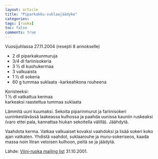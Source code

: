 ```yaml
---
layout: article
title: "Piparkakku-suklaajäädyke"
categories:
tags: [ruoka]
toc: false
comments: true
---
```


Vuosijuhlassa 27.11.2004 (resepti 8 annokselle)

- 2 dl piparkakunmuruja
- 3/4 dl fariinisokeria
- 3 ½ dl kuohukermaa
- 3 valkuaista
- 1 ½ dl sokeria
- 60 g tummaa suklaata -karkeahkona rouheena

Koristeeksi:\
1 ½ dl vatkattua kermaa\
karkeaksi raastettua tummaa suklaata

Lämmitä uuni kuumaksi. Sekoita piparinmurut ja fariinisokeri
uuninkestävässä laakeassa kulhossa ja paahda uunissa kauniin ruskeaksi
(varo ettei pala, kannattaa hiukan sekoitella välillä). Jäähdytä.

Vaahdota kerma. Vatkaa valkuaiset kovaksi vaahdoksi ja lisää sokeri koko
ajan vatkaten. Yhdistä vaahdot, suklaarouhe ja muru-sokeriseos, kaada
massa noin litran vetoisen kulhoon, peitä se ja jäädytä.

Lähde: [Viini-ruoka mailing
list](http://lists.oulu.fi/mailman/listinfo/viini-ruoka) 31.10.2001.
